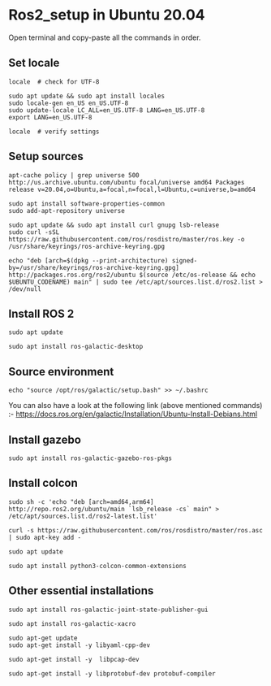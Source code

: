 # Ros2_setup in Ubuntu 20.04

Open terminal and copy-paste all the commands in order.

## Set locale

```shell
locale  # check for UTF-8

sudo apt update && sudo apt install locales
sudo locale-gen en_US en_US.UTF-8
sudo update-locale LC_ALL=en_US.UTF-8 LANG=en_US.UTF-8
export LANG=en_US.UTF-8

locale  # verify settings
```

## Setup sources

```shell
apt-cache policy | grep universe 500 http://us.archive.ubuntu.com/ubuntu focal/universe amd64 Packages release v=20.04,o=Ubuntu,a=focal,n=focal,l=Ubuntu,c=universe,b=amd64
```

```shell
sudo apt install software-properties-common
sudo add-apt-repository universe
```

```shell
sudo apt update && sudo apt install curl gnupg lsb-release
sudo curl -sSL https://raw.githubusercontent.com/ros/rosdistro/master/ros.key -o /usr/share/keyrings/ros-archive-keyring.gpg
```

```shell
echo "deb [arch=$(dpkg --print-architecture) signed-by=/usr/share/keyrings/ros-archive-keyring.gpg] http://packages.ros.org/ros2/ubuntu $(source /etc/os-release && echo $UBUNTU_CODENAME) main" | sudo tee /etc/apt/sources.list.d/ros2.list > /dev/null
```

## Install ROS 2

```shell
sudo apt update
```

```shell
sudo apt install ros-galactic-desktop
```

## Source environment

```shell
echo "source /opt/ros/galactic/setup.bash" >> ~/.bashrc
```

You can also have a look at the following link (above mentioned commands) :- https://docs.ros.org/en/galactic/Installation/Ubuntu-Install-Debians.html

## Install gazebo

```shell
sudo apt install ros-galactic-gazebo-ros-pkgs
```

## Install colcon

```shell
sudo sh -c 'echo "deb [arch=amd64,arm64] http://repo.ros2.org/ubuntu/main `lsb_release -cs` main" > /etc/apt/sources.list.d/ros2-latest.list'
```

```shell
curl -s https://raw.githubusercontent.com/ros/rosdistro/master/ros.asc | sudo apt-key add -
```

```shell
sudo apt update
```

```shell
sudo apt install python3-colcon-common-extensions
```

## Other essential installations

```shell
sudo apt install ros-galactic-joint-state-publisher-gui
```

```shell
sudo apt install ros-galactic-xacro
```

```
sudo apt-get update
sudo apt-get install -y libyaml-cpp-dev
```

```
sudo apt-get install -y  libpcap-dev
```

```
sudo apt-get install -y libprotobuf-dev protobuf-compiler
```
